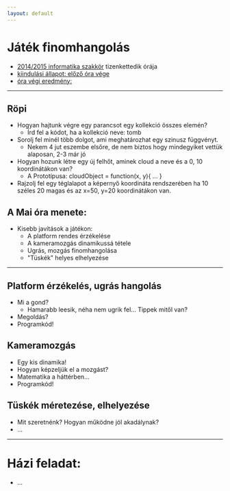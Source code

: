 ```yaml
---
layout: default
---
```

# Játék finomhangolás

 - [2014/2015 informatika szakkör][szakkor_honlap] tizenkettedik órája
 - [kiindulási állapot: előző óra vége](game-00.html)
 - [óra végi eredmény:](game-final.html)

[szakkor_honlap]: http://rizsi.github.io/szakkor2014/index.html 

--------

## Röpi

  - Hogyan hajtunk végre egy parancsot egy kollekció összes elemén?
    - Írd fel a kódot, ha a kollekció neve: tomb
  - Sorolj fel minél több dolgot, ami meghatározhat egy szinusz függvényt.
    - Nekem 4 jut eszembe elsőre, de nem biztos hogy mindegyiket vettük alaposan, 2-3 már jó
  - Hogyan hozunk létre egy új felhőt, aminek cloud a neve és a 0, 10 koordinátákon van?
    - A Prototípusa: cloudObject = function(x, y){ ... }
  - Rajzolj fel egy téglalapot a képernyő koordináta rendszerében ha 10 széles 20 magas és az x=50, y=20 koordinátákon van.

## A Mai óra menete:

  - Kisebb javítások a játékon:
    - A platform rendes érzékelése
    - A kameramozgás dinamikussá tétele
    - Ugrás, mozgás finomhangolása
    - "Tüskék" helyes elhelyezése

--------

## Platform érzékelés, ugrás hangolás

  - Mi a gond?
    - Hamarabb leesik, néha nem ugrik fel... Tippek mitől van?
  - Megoldás?
  - Programkód!

## Kameramozgás

  - Egy kis dinamika!
  - Hogyan képzeljük el a mozgást?
  - Matematika a háttérben...
  - Programkód!

## Tüskék méretezése, elhelyezése

  - Mit szeretnénk? Hogyan működne jól akadálynak?
  - ...
----------

# Házi feladat:

 - ...
